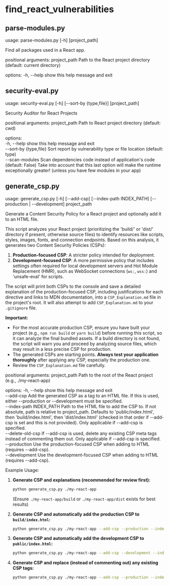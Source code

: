 # find_react_vulnerabilities
## parse-modules.py
usage: parse-modules.py [-h] [project_path]

Find all packages used in a React app.

positional arguments:
  project_path  Path to the React project directory (default: current directory)

options:
  -h, --help    show this help message and exit
## security-eval.py
usage: security-eval.py [-h] [--sort-by {type,file}] [project_path]

Security Auditor for React Projects

positional arguments:
  project_path          Path to React project directory (default: cwd)

options:
 <br/> -h, --help            show this help message and exit
 <br/> --sort-by {type,file}
                        Sort report by vulnerability type or file location (default: type)
 <br/> --scan-modules        Scan dependencies code instead of application's code (default: False)
  Take into account that this last option will make the runtime exceptionally greater! (unless you have few modules in your app)

## generate_csp.py
usage: generate_csp.py [-h] [--add-csp] [--index-path INDEX_PATH] [--production | --development] project_path

Generate a Content Security Policy for a React project and optionally add it to an HTML file.

This script analyzes your React project (prioritizing the 'build/' or 'dist/' directory if present, otherwise source files) to identify resources like scripts, styles, images, fonts, and connection endpoints. Based on this analysis, it generates two Content Security Policies (CSPs):
1.  **Production-focused CSP**: A stricter policy intended for deployment.
2.  **Development-focused CSP**: A more permissive policy that includes settings often required for local development servers and Hot Module Replacement (HMR), such as WebSocket connections (`ws:`, `wss:`) and 'unsafe-eval' for scripts.

The script will print both CSPs to the console and save a detailed explanation of the production-focused CSP, including justifications for each directive and links to MDN documentation, into a `CSP_Explanation.md` file in the project's root. It will also attempt to add `CSP_Explanation.md` to your `.gitignore` file.

**Important:**
*   For the most accurate production CSP, ensure you have built your project (e.g., `npm run build` or `yarn build`) before running this script, so it can analyze the final bundled assets. If a build directory is not found, the script will warn you and proceed by analyzing source files, which may result in a less precise CSP for production.
*   The generated CSPs are starting points. **Always test your application thoroughly** after applying any CSP, especially the production one.
*   Review the `CSP_Explanation.md` file carefully.

positional arguments:
  project_path          Path to the root of the React project (e.g., ./my-react-app)

options:
  -h, --help            show this help message and exit <br/>
  --add-csp             Add the generated CSP as a <meta> tag to an HTML file.
                        If this is used, either --production or --development must be specified. <br/>
  --index-path INDEX_PATH
                        Path to the HTML file to add the CSP to.
                        If not absolute, path is relative to project_path.
                        Defaults to 'public/index.html', then 'build/index.html', then 'dist/index.html'
                        (checked in that order if --add-csp is set and this is not provided).
                        Only applicable if --add-csp is specified. <br/>
  --delete-old-csp      If --add-csp is used, delete any existing CSP meta tags instead of commenting them out.
                        Only applicable if --add-csp is specified. <br/>
  --production          Use the production-focused CSP when adding to HTML (requires --add-csp). <br/>
  --development         Use the development-focused CSP when adding to HTML (requires --add-csp). <br/>

Example Usage:

1.  **Generate CSP and explanations (recommended for review first):**
    ```bash
    python generate_csp.py ./my-react-app
    ```
    (Ensure `./my-react-app/build` or `./my-react-app/dist` exists for best results)

2.  **Generate CSP and automatically add the production CSP to `build/index.html`:**
    ```bash
    python generate_csp.py ./my-react-app --add-csp --production --index-path build/index.html
    ```

3.  **Generate CSP and automatically add the development CSP to `public/index.html`:**
    ```bash
    python generate_csp.py ./my-react-app --add-csp --development --index-path public/index.html
    ```

4.  **Generate CSP and replace (instead of commenting out) any existing CSP tags:**
    ```bash
    python generate_csp.py ./my-react-app --add-csp --production --index-path build/index.html --delete-old-csp
    ```